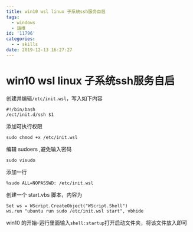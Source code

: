 ```yaml
---
title: win10 wsl linux 子系统ssh服务自启
tags:
  - windows
  - 运维
id: '11796'
categories:
  - - skills
date: 2019-12-13 16:27:27
---
```


# win10 wsl linux 子系统ssh服务自启

创建并编辑`/etc/init.wsl`，写入如下内容

```
#!/bin/bash
/ect/init.d/ssh $1
```

添加可执行权限

```
sudo chmod +x /etc/init.wsl
```

编辑 sudoers ,避免输入密码

```
sudo visudo
```

添加一行

```
%sudo ALL=NOPASSWD: /etc/init.wsl
```

创建一个 start.vbs 脚本，内容为

```
Set ws = WScript.CreateObject("WScript.Shell")
ws.run "ubuntu run sudo /etc/init.wsl start", vbhide
```

win10 的开始-运行里面输入`shell:startup`打开启动文件夹，将该文件放入即可